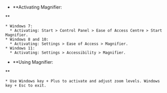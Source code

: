 ###

  * **Activating Magnifier:  
  
**

    * Windows 7: 
      * Activating: Start > Control Panel > Ease of Access Centre > Start Magnifier. 
    * Windows 8 and 10: 
      * Activating: Settings > Ease of Access > Magnifier. 
    * Windows 11: 
      * Activating: Settings > Accessibility > Magnifier. 

  * **Using Magnifier:  
  
**

    * Use Windows key + Plus to activate and adjust zoom levels. Windows key + Esc to exit.   
